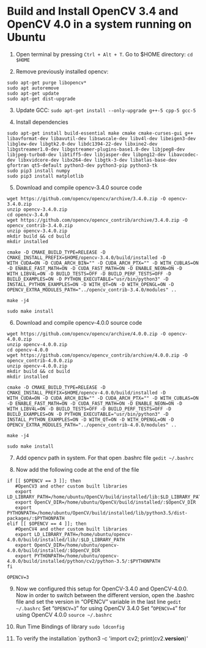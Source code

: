 # Build and Install OpenCV 3.4  and OpenCV 4.0 in a system running on Ubuntu

1. Open terminal by pressing `Ctrl + Alt + T`. Go to $HOME directory: `cd $HOME`

2. Remove previously installed opencv: 

```
sudo apt-get purge libopencv*
sudo apt autoremove
sudo apt-get update
sudo apt-get dist-upgrade
```

3. Update GCC: `sudo apt-get install --only-upgrade g++-5 cpp-5 gcc-5`

4. Install dependencies
```
sudo apt-get install build-essential make cmake cmake-curses-gui g++ libavformat-dev libavutil-dev libswscale-dev libv4l-dev libeigen3-dev libglew-dev libgtk2.0-dev libdc1394-22-dev libxine2-dev libgstreamer1.0-dev libgstreamer-plugins-base1.0-dev libjpeg8-dev libjpeg-turbo8-dev libtiff5-dev libjasper-dev libpng12-dev libavcodec-dev libxvidcore-dev libx264-dev libgtk-3-dev libatlas-base-dev gfortran qt5-default python3-dev python3-pip python3-tk
sudo pip3 install numpy
sudo pip3 install matplotlib
```

5. Download and compile opencv-3.4.0 source code
```
wget https://github.com/opencv/opencv/archive/3.4.0.zip -O opencv-3.4.0.zip
unzip opencv-3.4.0.zip
cd opencv-3.4.0
wget https://github.com/opencv/opencv_contrib/archive/3.4.0.zip -O opencv_contrib-3.4.0.zip
unzip opencv-3.4.0.zip
mkdir build && cd build
mkdir installed
```
```
cmake -D CMAKE_BUILD_TYPE=RELEASE -D CMAKE_INSTALL_PREFIX=$HOME/opencv-3.4.0/build/installed -D WITH_CUDA=ON -D CUDA_ARCH_BIN="" -D CUDA_ARCH_PTX="" -D WITH_CUBLAS=ON -D ENABLE_FAST_MATH=ON -D CUDA_FAST_MATH=ON -D ENABLE_NEON=ON -D WITH_LIBV4L=ON -D BUILD_TESTS=OFF -D BUILD_PERF_TESTS=OFF -D BUILD_EXAMPLES=ON -D PYTHON_EXECUTABLE="usr/bin/python3" -D INSTALL_PYTHON_EXAMPLES=ON -D WITH_QT=ON -D WITH_OPENGL=ON -D OPENCV_EXTRA_MODULES_PATH="../opencv_contrib-3.4.0/modules" ..
```
`make -j4`

`sudo make install`

6. Download and compile opencv-4.0.0 source code
```
wget https://github.com/opencv/opencv/archive/4.0.0.zip -O opencv-4.0.0.zip
unzip opencv-4.0.0.zip
cd opencv-4.0.0
wget https://github.com/opencv/opencv_contrib/archive/4.0.0.zip -O opencv_contrib-4.0.0.zip
unzip opencv-4.0.0.zip
mkdir build && cd build
mkdir installed
```
```
cmake -D CMAKE_BUILD_TYPE=RELEASE -D CMAKE_INSTALL_PREFIX=$HOME/opencv-4.0.0/build/installed -D WITH_CUDA=ON -D CUDA_ARCH_BIN="" -D CUDA_ARCH_PTX="" -D WITH_CUBLAS=ON -D ENABLE_FAST_MATH=ON -D CUDA_FAST_MATH=ON -D ENABLE_NEON=ON -D WITH_LIBV4L=ON -D BUILD_TESTS=OFF -D BUILD_PERF_TESTS=OFF -D BUILD_EXAMPLES=ON -D PYTHON_EXECUTABLE="usr/bin/python3" -D INSTALL_PYTHON_EXAMPLES=ON -D WITH_QT=ON -D WITH_OPENGL=ON -D OPENCV_EXTRA_MODULES_PATH="../opencv_contrib-4.0.0/modules" ..
```

`make -j4`

`sudo make install`

7. Add opencv path in system. For that open .bashrc file
`gedit ~/.bashrc`

8. Now add the following code at the end of the file
```
if [[ $OPENCV == 3 ]]; then
   #OpenCV3 and other custom built libraries
   export LD_LIBRARY_PATH=/home/ubuntu/OpenCV/build/installed/lib:$LD_LIBRARY_PATH
   export OpenCV_DIR=/home/ubuntu/OpenCV/build/installed/:$OpenCV_DIR
   export PYTHONPATH=/home/ubuntu/OpenCV/build/installed/lib/python3.5/dist-packages/:$PYTHONPATH
elif [[ $OPENCV == 4 ]]; then
   #OpenCV4 and other custom built libraries
   export LD_LIBRARY_PATH=/home/ubuntu/opencv-4.0.0/build/installed/lib/:$LD_LIBRARY_PATH
   export OpenCV_DIR=/home/ubuntu/opencv-4.0.0/build/installed/:$OpenCV_DIR
   export PYTHONPATH=/home/ubuntu/opencv-4.0.0/build/installed/python/cv2/python-3.5/:$PYTHONPATH
fi

OPENCV=3
```

9. Now we configured this setup for OpenCV-3.4.0 and OpenCV-4.0.0. Now in order to switch between the different version, open the .bashrc file and set the version in “OPENCV” variable in the last line
`gedit ~/.bashrc`
Set “`OPENCV=3`” for using OpenCV 3.4.0
Set “`OPENCV=4`” for using OpenCV 4.0.0
`source ~/.bashrc`

10. Run Time Bindings of library
`sudo ldconfig`

11. To verify the installation
`python3 -c 'import cv2; print(cv2.__version__)'
